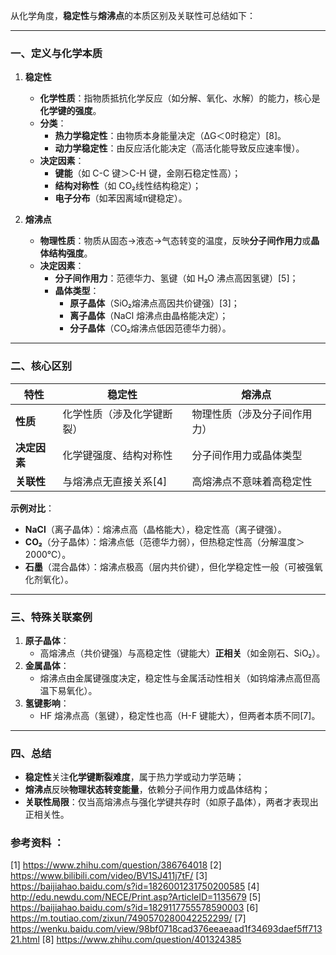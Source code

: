 

从化学角度，**稳定性**与**熔沸点**的本质区别及关联性可总结如下：

---

### **一、定义与化学本质**
1. **稳定性**  
   - **化学性质**：指物质抵抗化学反应（如分解、氧化、水解）的能力，核心是**化学键的强度**。  
   - **分类**：  
     - **热力学稳定性**：由物质本身能量决定（ΔG＜0时稳定）[8]。  
     - **动力学稳定性**：由反应活化能决定（高活化能导致反应速率慢）。  
   - **决定因素**：  
     - **键能**（如 C-C 键＞C-H 键，金刚石稳定性高）；  
     - **结构对称性**（如 CO₂线性结构稳定）；  
     - **电子分布**（如苯因离域π键稳定）。

2. **熔沸点**  
   - **物理性质**：物质从固态→液态→气态转变的温度，反映**分子间作用力**或**晶体结构强度**。  
   - **决定因素**：  
     - **分子间作用力**：范德华力、氢键（如 H₂O 沸点高因氢键）[5]；  
     - **晶体类型**：  
       - **原子晶体**（SiO₂熔沸点高因共价键强）[3]；  
       - **离子晶体**（NaCl 熔沸点由晶格能决定）；  
       - **分子晶体**（CO₂熔沸点低因范德华力弱）。

---

### **二、核心区别**
| 特性       | 稳定性                          | 熔沸点                          |
|------------|---------------------------------|---------------------------------|
| **性质**   | 化学性质（涉及化学键断裂）       | 物理性质（涉及分子间作用力）     |
| **决定因素**| 化学键强度、结构对称性            | 分子间作用力或晶体类型            |
| **关联性** | 与熔沸点无直接关系[4] | 高熔沸点不意味着高稳定性          |

**示例对比**：  
- **NaCl**（离子晶体）：熔沸点高（晶格能大），稳定性高（离子键强）。  
- **CO₂**（分子晶体）：熔沸点低（范德华力弱），但热稳定性高（分解温度＞2000℃）。  
- **石墨**（混合晶体）：熔沸点极高（层内共价键），但化学稳定性一般（可被强氧化剂氧化）。

---

### **三、特殊关联案例**
1. **原子晶体**：  
   - 高熔沸点（共价键强）与高稳定性（键能大）**正相关**（如金刚石、SiO₂）。  
2. **金属晶体**：  
   - 熔沸点由金属键强度决定，稳定性与金属活动性相关（如钨熔沸点高但高温下易氧化）。  
3. **氢键影响**：  
   - HF 熔沸点高（氢键），稳定性也高（H-F 键能大），但两者本质不同[7]。

---

### **四、总结**
- **稳定性**关注**化学键断裂难度**，属于热力学或动力学范畴；  
- **熔沸点**反映**物理状态转变能量**，依赖分子间作用力或晶体结构；  
- **关联性局限**：仅当高熔沸点与强化学键共存时（如原子晶体），两者才表现出正相关性。

### 参考资料 ：
[1] https://www.zhihu.com/question/386764018
[2] https://www.bilibili.com/video/BV1SJ411j7tF/
[3] https://baijiahao.baidu.com/s?id=1826001231750200585
[4] http://edu.newdu.com/NECE/Print.asp?ArticleID=1135679
[5] https://baijiahao.baidu.com/s?id=1829117755578590003
[6] https://m.toutiao.com/zixun/7490570280042252299/
[7] https://wenku.baidu.com/view/98bf0718cad376eeaeaad1f34693daef5ff71321.html
[8] https://www.zhihu.com/question/401324385